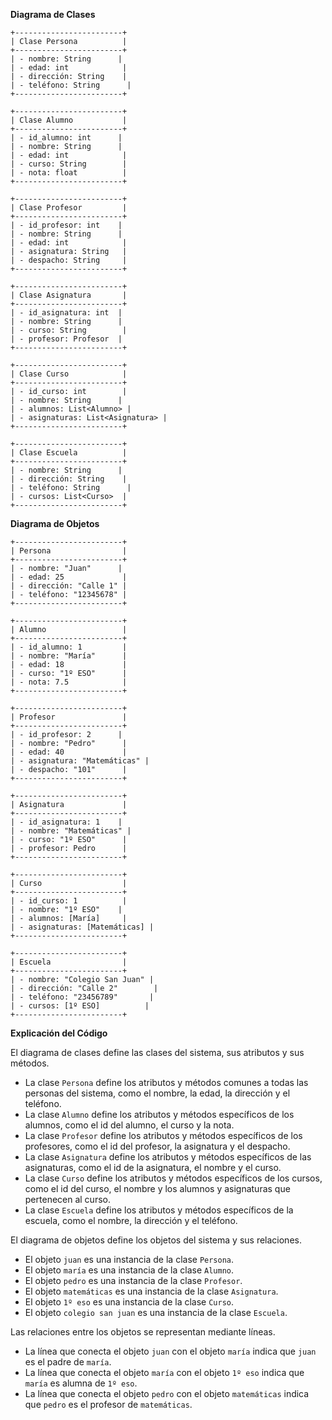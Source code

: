 **Diagrama de Clases**

```
+------------------------+
| Clase Persona          |
+------------------------+
| - nombre: String      |
| - edad: int            |
| - dirección: String    |
| - teléfono: String      |
+------------------------+

+------------------------+
| Clase Alumno           |
+------------------------+
| - id_alumno: int      |
| - nombre: String      |
| - edad: int            |
| - curso: String        |
| - nota: float          |
+------------------------+

+------------------------+
| Clase Profesor         |
+------------------------+
| - id_profesor: int    |
| - nombre: String      |
| - edad: int            |
| - asignatura: String   |
| - despacho: String     |
+------------------------+

+------------------------+
| Clase Asignatura       |
+------------------------+
| - id_asignatura: int  |
| - nombre: String      |
| - curso: String        |
| - profesor: Profesor  |
+------------------------+

+------------------------+
| Clase Curso            |
+------------------------+
| - id_curso: int        |
| - nombre: String      |
| - alumnos: List<Alumno> |
| - asignaturas: List<Asignatura> |
+------------------------+

+------------------------+
| Clase Escuela          |
+------------------------+
| - nombre: String      |
| - dirección: String    |
| - teléfono: String      |
| - cursos: List<Curso>  |
+------------------------+
```

**Diagrama de Objetos**

```
+------------------------+
| Persona                |
+------------------------+
| - nombre: "Juan"      |
| - edad: 25             |
| - dirección: "Calle 1" |
| - teléfono: "12345678" |
+------------------------+

+------------------------+
| Alumno                 |
+------------------------+
| - id_alumno: 1         |
| - nombre: "María"      |
| - edad: 18             |
| - curso: "1º ESO"      |
| - nota: 7.5            |
+------------------------+

+------------------------+
| Profesor               |
+------------------------+
| - id_profesor: 2      |
| - nombre: "Pedro"      |
| - edad: 40             |
| - asignatura: "Matemáticas" |
| - despacho: "101"      |
+------------------------+

+------------------------+
| Asignatura             |
+------------------------+
| - id_asignatura: 1    |
| - nombre: "Matemáticas" |
| - curso: "1º ESO"      |
| - profesor: Pedro      |
+------------------------+

+------------------------+
| Curso                  |
+------------------------+
| - id_curso: 1          |
| - nombre: "1º ESO"    |
| - alumnos: [María]     |
| - asignaturas: [Matemáticas] |
+------------------------+

+------------------------+
| Escuela                |
+------------------------+
| - nombre: "Colegio San Juan" |
| - dirección: "Calle 2"        |
| - teléfono: "23456789"       |
| - cursos: [1º ESO]          |
+------------------------+
```

**Explicación del Código**

El diagrama de clases define las clases del sistema, sus atributos y sus métodos.

- La clase `Persona` define los atributos y métodos comunes a todas las personas del sistema, como el nombre, la edad, la dirección y el teléfono.
- La clase `Alumno` define los atributos y métodos específicos de los alumnos, como el id del alumno, el curso y la nota.
- La clase `Profesor` define los atributos y métodos específicos de los profesores, como el id del profesor, la asignatura y el despacho.
- La clase `Asignatura` define los atributos y métodos específicos de las asignaturas, como el id de la asignatura, el nombre y el curso.
- La clase `Curso` define los atributos y métodos específicos de los cursos, como el id del curso, el nombre y los alumnos y asignaturas que pertenecen al curso.
- La clase `Escuela` define los atributos y métodos específicos de la escuela, como el nombre, la dirección y el teléfono.

El diagrama de objetos define los objetos del sistema y sus relaciones.

- El objeto `juan` es una instancia de la clase `Persona`.
- El objeto `maría` es una instancia de la clase `Alumno`.
- El objeto `pedro` es una instancia de la clase `Profesor`.
- El objeto `matemáticas` es una instancia de la clase `Asignatura`.
- El objeto `1º eso` es una instancia de la clase `Curso`.
- El objeto `colegio san juan` es una instancia de la clase `Escuela`.

Las relaciones entre los objetos se representan mediante líneas.

- La línea que conecta el objeto `juan` con el objeto `maría` indica que `juan` es el padre de `maría`.
- La línea que conecta el objeto `maría` con el objeto `1º eso` indica que `maría` es alumna de `1º eso`.
- La línea que conecta el objeto `pedro` con el objeto `matemáticas` indica que `pedro` es el profesor de `matemáticas`.